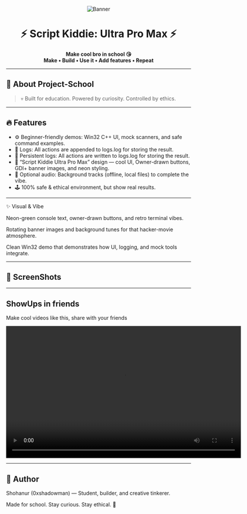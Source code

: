 <!-- BANNER -->
<p align="center">
  <img src="assets_github/banner.gif" alt="Banner">
</p>


<h1 align="center">⚡ Script Kiddie: Ultra Pro Max ⚡</h1>
<p align="center">
  <b>Make cool bro in school 😘<br>
  Make • Build • Use it • Add features • Repeat</b>
</p>

---

## 🧩 About Project-School



> 💀 Built for education. Powered by curiosity. Controlled by ethics.

---

## 🔥 Features
- ⚙️ Beginner-friendly demos: Win32 C++ UI, mock scanners, and safe command examples.
- 🎯 Logs: All actions are appended to logs.log for storing the result.
- 📜 Persistent logs: All actions are written to logs.log for storing the result.
- 🚀 “Script Kiddie Ultra Pro Max” design — cool UI, Owner-drawn buttons, GDI+ banner images, and neon styling.
- 🎵 Optional audio: Background tracks (offline, local files) to complete the vibe.  
- 🕹️ 100% safe & ethical environment, but show real results.

---
✨ Visual & Vibe

Neon-green console text, owner-drawn buttons, and retro terminal vibes.

Rotating banner images and background tunes for that hacker-movie atmosphere.

Clean Win32 demo that demonstrates how UI, logging, and mock tools integrate.

---
## 📸 ScreenShots

---
## ShowUps in friends 
Make cool videos like this, share with your friends

 <video width="640" height="360" controls>
  <source src="assets_github/project.mp4" type="video/mp4">
  Your browser does not support the video tag.
</video>

---
## 👋 Author

Shohanur (0xshadowman) — Student, builder, and creative tinkerer.

Made for school. Stay curious. Stay ethical. 🚀

